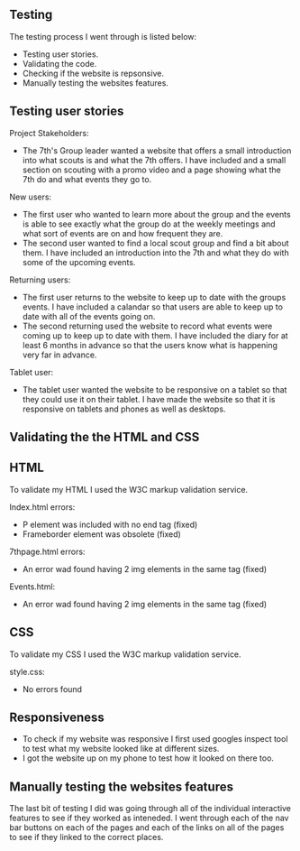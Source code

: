 Testing 
-
The testing process I went through is listed below:
- Testing user stories.
- Validating the code.
- Checking if the website is repsonsive.
- Manually testing the websites features.

Testing user stories
-
Project Stakeholders:
- The 7th's Group leader wanted a website that offers a small introduction into what scouts is and what the 7th offers. I have included and a small section on scouting with a promo video and a page showing what the 7th do and what events they go to.

New users:
- The first user who wanted to learn more about the group and the events is able to see exactly what the group do at the weekly meetings and what sort of events are on and how frequent they are.
- The second user wanted to find a local scout group and find a bit about them. I have included an introduction into the 7th and what they do with some of the upcoming events.

Returning users:
- The first user returns to the website to keep up to date with the groups events. I have included a calandar so that users are able to keep up to date with all of the events going on.
- The second returning used the website to record what events were coming up to keep up to date with them. I have included the diary for at least 6 months in advance so that the users know what is happening very far in advance.

Tablet user:
- The tablet user wanted the website to be responsive on a tablet so that they could use it on their tablet. I have made the website so that it is responsive on tablets and phones as well as desktops.

Validating the the HTML and CSS
-
HTML
-
To validate my HTML I used the W3C markup validation service.

Index.html errors:
- P element was included with no end tag (fixed)
- Frameborder element was obsolete (fixed)

7thpage.html errors:
- An error wad found having 2 img elements in the same tag (fixed)

Events.html:
- An error wad found having 2 img elements in the same tag (fixed)

CSS
-
To validate my CSS I used the W3C markup validation service.

style.css:
- No errors found

Responsiveness
-
- To check if my website was responsive I first used googles inspect tool to test what my website looked like at different sizes.
- I got the website up on my phone to test how it looked on there too.

Manually testing the websites features
-
The last bit of testing I did was going through all of the individual interactive features to see if they worked as inteneded. I went through each of the nav bar buttons on each of the pages and each of the links on all of the pages to see if they linked to the correct places.



